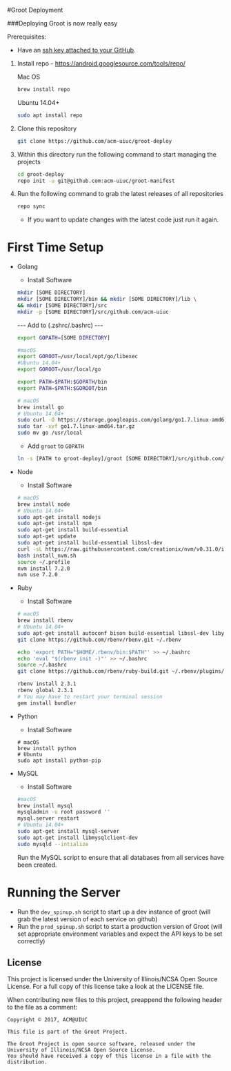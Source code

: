 #Groot Deployment 

###Deploying Groot is now really easy

Prerequisites:
- Have an [ssh key attached to your GitHub](https://help.github.com/articles/adding-a-new-ssh-key-to-your-github-account/).

1. Install repo - https://android.googlesource.com/tools/repo/

    Mac OS
    ```sh
    brew install repo 
    ```

    Ubuntu 14.04+
    ```sh    
    sudo apt install repo

    ```
2. Clone this repository
    ```sh
    git clone https://github.com/acm-uiuc/groot-deploy
    ```
    
3. Within this directory run the following command to start managing the projects

    ```sh    
    cd groot-deploy
    repo init -u git@github.com:acm-uiuc/groot-manifest
    ```
    
4. Run the following command to grab the latest releases of all repositories

    ```sh    
    repo sync
    ```

    - If you want to update changes with the latest code just run it again.

# First Time Setup
- Golang 
    + Install Software 
    ```sh
    mkdir [SOME DIRECTORY]
    mkdir [SOME DIRECTORY]/bin && mkdir [SOME DIRECTORY]/lib \
    && mkdir [SOME DIRECTORY]/src
    mkdir -p [SOME DIRECTORY]/src/github.com/acm-uiuc
    ```
    --- Add to (.zshrc/.bashrc) ---
    ```sh
    export GOPATH=[SOME DIRECTORY]

    #macOS 
    export GOROOT=/usr/local/opt/go/libexec
    #Ubuntu 14.04+
    export GOROOT=/usr/local/go

    export PATH=$PATH:$GOPATH/bin
    export PATH=$PATH:$GOROOT/bin
    ```
    ```sh
    # macOS
    brew install go
    # Ubuntu 14.04+
    sudo curl -O https://storage.googleapis.com/golang/go1.7.linux-amd64.tar.gz
    sudo tar -xvf go1.7.linux-amd64.tar.gz
    sudo mv go /usr/local
    ```
    + Add ```groot``` to ```GOPATH```
    ```sh 
    ln -s [PATH to groot-deploy]/groot [SOME DIRECTORY]/src/github.com/acm-uiuc/groot
    ``` 
- Node
    + Install Software
    ```sh
    # macOS
    brew install node
    # Ubuntu 14.04+  
    sudo apt-get install nodejs
    sudo apt-get install npm
    sudo apt-get install build-essential
    sudo apt-get update
    sudo apt-get install build-essential libssl-dev
    curl -sL https://raw.githubusercontent.com/creationix/nvm/v0.31.0/install.sh -o install_nvm.sh
    bash install_nvm.sh
    source ~/.profile
    nvm install 7.2.0
    nvm use 7.2.0
    ```
- Ruby
    + Install Software
    ```sh
    # macOS
    brew install rbenv
    # Ubuntu 14.04+
    sudo apt-get install autoconf bison build-essential libssl-dev libyaml-dev libreadline6-dev zlib1g-dev libncurses5-dev libffi-dev libgdbm3 libgdbm-dev
    git clone https://github.com/rbenv/rbenv.git ~/.rbenv
    
    echo 'export PATH="$HOME/.rbenv/bin:$PATH"' >> ~/.bashrc
    echo 'eval "$(rbenv init -)"' >> ~/.bashrc
    source ~/.bashrc
    git clone https://github.com/rbenv/ruby-build.git ~/.rbenv/plugins/ruby-build

    rbenv install 2.3.1
    rbenv global 2.3.1
    # You may have to restart your terminal session
    gem install bundler
    ```
- Python 
    + Install Software
    ```
    # macOS 
    brew install python 
    # Ubuntu
    sudo apt install python-pip
    ```
    
- MySQL
    + Install Software
    ```sh
    #macOS
    brew install mysql
    mysqladmin -u root password '' 
    mysql.server restart
    # Ubuntu 14.04+
    sudo apt-get install mysql-server
    sudo apt-get install libmysqlclient-dev
    sudo mysqld --intialize
    ```

    Run the MySQL script to ensure that all databases from all services have been created.

# Running the Server 
- Run the ```dev_spinup.sh``` script to start up a dev instance of groot (will grab the latest version of each service on github)
- Run the ```prod_spinup.sh``` script to start a production version of Groot (will set appropriate environment variables and expect the API keys to be set correctly)

## License

This project is licensed under the University of Illinois/NCSA Open Source License. For a full copy of this license take a look at the LICENSE file. 

When contributing new files to this project, preappend the following header to the file as a comment: 

```
Copyright © 2017, ACM@UIUC

This file is part of the Groot Project.  
 
The Groot Project is open source software, released under the University of Illinois/NCSA Open Source License. 
You should have received a copy of this license in a file with the distribution.
```
